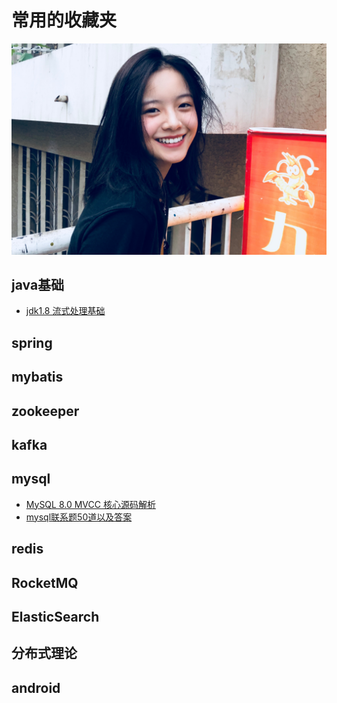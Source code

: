 # 常用的收藏夹

![image](https://github.com/TWINKLE-YG/java_facorites/blob/master/img/Snipaste_2021-03-10_18-14-04.png)
## java基础
- [jdk1.8 流式处理基础](https://blog.csdn.net/canot/article/details/52957262)
## spring
## mybatis
## zookeeper
## kafka
## mysql
* [MySQL 8.0 MVCC 核心源码解析](https://mp.weixin.qq.com/s/sUf43fvr3xDLzeh1KOSPaQ)
* [mysql联系题50道以及答案](https://blog.csdn.net/hundan_520520/article/details/54881208)
## redis
## RocketMQ
## ElasticSearch
## 分布式理论
## android 

